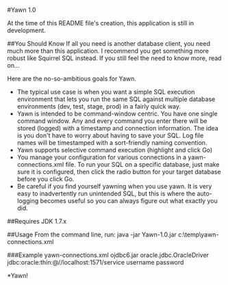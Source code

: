 #Yawn 1.0

At the time of this README file's creation, this application is still in development. 

##You Should Know
If all you need is another database client, you need much more than this application. 
I recommend you get something more robust like Squirrel SQL instead. If you still 
feel the need to know more, read on...

Here are the no-so-ambitious goals for Yawn.
* The typical use case is when you want a simple SQL execution environment that 
lets you run the same SQL against multiple database environments (dev, test, 
stage, prod) in a fairly quick way.
* Yawn is intended to be command-window centric. You have one single command window. 
Any and every command you enter there will be stored (logged) with a timestamp 
and connection information. The idea is you don't have to worry about having to 
save your SQL. Log file names will be timestamped with a sort-friendly naming 
convention.
* Yawn supports selective command execution (highlight and click Go)
* You manage your configuration for various connections in a yawn-connections.xml file. To 
run your SQL on a specific database, just make sure it is configured, then click the radio 
button for your target database before you click Go.
* Be careful if you find yourself yawning when you use yawn. It is very easy to inadvertently 
run unintended SQL, but this is where the auto-logging becomes useful so you can always figure out what exactly you did.

##Requires
JDK 1.7.x

##Usage
From the command line, run:
java -jar Yawn-1.0.jar c:\temp\yawn-connections.xml

###Example yawn-connections.xml
<connections>
    <connection name="my-database">
	<driverJar>ojdbc6.jar</driverJar>
	<driverClass>oracle.jdbc.OracleDriver</driverClass>
	<jdbcConnectionString>jdbc:oracle:thin:@//localhost:1571/service</jdbcConnectionString>
	<username>username</username>
	<password>password</password>
    </connection>
</connections>

*Yawn!
